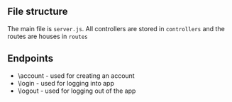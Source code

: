 ## File structure 
The main file is ``server.js``. All controllers are stored in ``controllers`` and the routes are houses in ``routes``

## Endpoints 
- \account - used for creating an account 
- \login - used for logging into app 
- \logout - used for logging out of the app 

